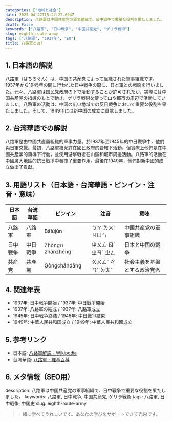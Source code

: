```yaml
---
categories: ["地域と社会"]
date: 2025-04-22T15:22:27.604Z
description: 八路軍は中国共産党の軍事組織で、日中戦争で重要な役割を果たしました。
draft: False
keywords: ["八路軍", "日中戦争", "中国共産党", "ゲリラ戦術"]
slug: eighth-route-army
tags: ["八路軍", "1937年", "E8"]
title: 八路軍とは?
---
```




## 1. 日本語の解説
八路軍（はちろぐん）は、中国の共産党によって組織された軍事組織です。1937年から1945年の間に行われた日中戦争の際に、日本軍との戦闘を行いました。元々、八路軍は国民党政府の下で活動することが許可されたが、実際には中国共産党の指導のもとで動き、ゲリラ戦術を使って山や都市の周辺で活動していました。八路軍の活動は、中国の広い地域での反日戦争において重要な役割を果たしました。そして、1949年には新中国の成立に貢献しました。

## 2. 台湾華語での解説  
八路軍是由中國共產黨組織的軍事力量。於1937年至1945年的中日戰爭中，他們與日軍交戰。最初，八路軍被允許在國民政府的管轄下活動，但實際上他們是在中國共產黨的領導下行動，並使用游擊戰術在山區和城市周邊活動。八路軍的活動在中國廣大地區的抗日戰爭中發揮了重要作用。最後在1949年，他們對新中國的成立做出了貢獻。

## 3. 用語リスト（日本語・台湾華語・ピンイン・注音・意味）
| 日本語     | 台湾華語     | ピンイン    | 注音       | 意味                     |
|------------|--------------|------------|------------|------------------------|
| 八路軍     | 八路軍       | Bālùjūn    | ㄅㄚ ㄌㄨˋ ㄐㄩㄣ       | 中国共産党の軍事組織       |
| 日中戦争   | 中日戰爭     | Zhōngrì zhànzhēng | ㄓㄨㄥ ㄖˋ ㄓㄢˋ ㄓㄥ  | 日本と中国の戦争           |
| 共産党     | 共產黨       | Gòngchǎndǎng | ㄍㄨㄥˋ ㄔㄢˇ ㄉㄤˇ     | 社会主義を基盤とする政治党派   |

## 4. 関連年表
- 1937年: 日中戦争開始 / 1937年: 中日戰爭開始
- 1937年: 八路軍の結成 / 1937年: 八路軍成立
- 1945年: 日中戦争終結 / 1945年: 中日戰爭結束
- 1949年: 中華人民共和国成立 / 1949年: 中華人民共和國成立

## 5. 参考リンク  
- 日本語: [八路軍解説 - Wikipedia](https://ja.wikipedia.org/wiki/%E5%85%AB%E8%B7%AF%E8%BB%8D)
- 台湾華語: [八路軍 - 維基百科](https://zh.wikipedia.org/wiki/%E5%85%AB%E8%B7%AF%E8%BB%8D)

## 6. メタ情報（SEO用） 
description: 八路軍は中国共産党の軍事組織で、日中戦争で重要な役割を果たしました。
keywords: 八路軍, 日中戦争, 中国共産党, ゲリラ戦術
tags: 八路軍, 日中戦争, 中国史
slug: eighth-route-army

>一緒に学べてうれしいです。あなたの学びをサポートできて光栄です。